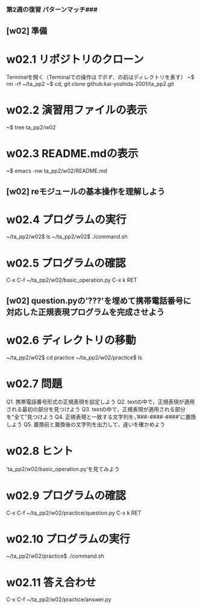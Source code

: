 ### 第2週の復習 パターンマッチ###

## [w02] 準備 ##

# w02.1 リポジトリのクローン
Terminalを開く（Terminalでの操作は$で示す．$の前はディレクトリを表す）
~$ rm -rf ~/ta_pp2
~$ cd; git clone github:kai-yoshida-2001/ta_pp2.git

# w02.2 演習用ファイルの表示
~$ tree ta_pp2/w02

# w02.3 README.mdの表示
~$ emacs -nw ta_pp2/w02/README.md

## [w02] reモジュールの基本操作を理解しよう ##

# w02.4 プログラムの実行
~/ta_pp2/w02$ ls
~/ta_pp2/w02$ ./command.sh

# w02.5 プログラムの確認
C-x C-f ~/ta_pp2/w02/basic_operation.py
C-x k RET

## [w02] question.pyの'???'を埋めて携帯電話番号に対応した正規表現プログラムを完成させよう ##

# w02.6 ディレクトリの移動
~/ta_pp2/w02$ cd practice
~/ta_pp2/w02/practice$ ls

# w02.7 問題
Q1. 携帯電話番号形式の正規表現を設定しよう
Q2. textの中で，正規表現が適用される最初の部分を見つけよう
Q3. textの中で，正規表現が適用される部分を"全て"見つけよう
Q4. 正規表現と一致する文字列を，’###-####-####’に置換しよう
Q5. 置換前と置換後の文字列を出力して，違いを確かめよう

# w02.8 ヒント
’ta_pp2/w02/basic_operation.py’を見てみよう

# w02.9 プログラムの確認
C-x C-f ~/ta_pp2/w02/practice/question.py
C-x k RET

# w02.10 プログラムの実行
~/ta_pp2/w02/practice$ ./command.sh

# w02.11 答え合わせ
C-x C-f ~/ta_pp2/w02/practice/answer.py
